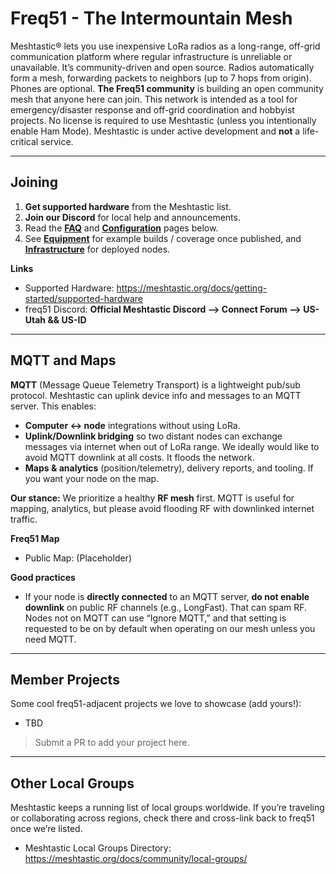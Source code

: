 # Freq51 - The Intermountain Mesh

Meshtastic® lets you use inexpensive LoRa radios as a long-range, off-grid communication platform where regular infrastructure is unreliable or unavailable. It’s community-driven and open source. Radios automatically form a mesh, forwarding packets to neighbors (up to 7 hops from origin). Phones are optional. **The Freq51 community** is building an open community mesh that anyone here can join. This network is intended as a tool for emergency/disaster response and off-grid coordination and hobbyist projects. No license is required to use Meshtastic (unless you intentionally enable Ham Mode). Meshtastic is under active development and **not** a life-critical service. 

---

## Joining

1. **Get supported hardware** from the Meshtastic list.
2. **Join our Discord** for local help and announcements.
3. Read the **[FAQ](faq.md)** and **[Configuration](config.md)** pages below.
4. See **[Equipment](equipment.md)** for example builds / coverage once published, and **[Infrastructure](infrastructure.md)** for deployed nodes.

**Links**
- Supported Hardware: https://meshtastic.org/docs/getting-started/supported-hardware
- freq51 Discord: **Official Meshtastic Discord --> Connect Forum --> US-Utah && US-ID**

---

## MQTT and Maps

**MQTT** (Message Queue Telemetry Transport) is a lightweight pub/sub protocol. Meshtastic can uplink device info and messages to an MQTT server. This enables:

- **Computer ↔ node** integrations without using LoRa.
- **Uplink/Downlink bridging** so two distant nodes can exchange messages via internet when out of LoRa range. We ideally would like to avoid MQTT downlink at all costs. It floods the network.
- **Maps & analytics** (position/telemetry), delivery reports, and tooling. If you want your node on the map. 

**Our stance:** We prioritize a healthy **RF mesh** first. MQTT is useful for mapping, analytics, but please avoid flooding RF with downlinked internet traffic.

**Freq51 Map**
- Public Map: (Placeholder)

**Good practices**
- If your node is **directly connected** to an MQTT server, **do not enable downlink** on public RF channels (e.g., LongFast). That can spam RF. Nodes not on MQTT can use “Ignore MQTT,” and that setting is requested to be on by default when operating on our mesh unless you need MQTT.

---

## Member Projects

Some cool freq51-adjacent projects we love to showcase (add yours!):

- TBD

> Submit a PR to add your project here.

---

## Other Local Groups

Meshtastic keeps a running list of local groups worldwide. If you’re traveling or collaborating across regions, check there and cross-link back to freq51 once we’re listed.

- Meshtastic Local Groups Directory: https://meshtastic.org/docs/community/local-groups/
